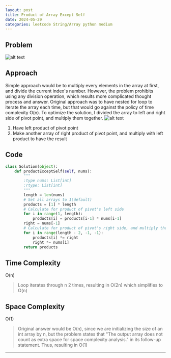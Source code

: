 ```yaml
---
layout: post
title: Product of Array Except Self 
date: 2024-05-29
categories: leetcode String/Array python medium
---
```


## Problem
![alt text](/blog/public/img/ProductArrayExceptSelf.png)

## Approach
Simple approach would be to multiply every elements in the array at first, and divide the current index's number. However, the problem prohibits using any division operation, which results more complicated thought process and answer. Original approach was to have nested for loop to iterate the array each time, but that would go against the policy of time complexity O(n). To optimize the solution, I divided the array to left and right side of pivot point, and multiply them together.
![alt text](/blog/public/img/ProductArrayExceptSelfImage.png)
1. Have left product of pivot point
2. Make another array of right product of pivot point, and multiply with left product to have the result
## Code
```python
class Solution(object):
    def productExceptSelf(self, nums):
        """
        :type nums: List[int]
        :rtype: List[int]
        """
        length = len(nums)
        # Set all arrays to 1(default)
        products = [1] * length
        # Calculate for product of pivot's left side
        for i in range(1, length):
            products[i] = products[i-1] * nums[i-1]
        right = nums[-1]
        # Calculate for product of pivot's right side, and multiply them into product of left pivot
        for i in range(length - 2, -1, -1):
            products[i] *= right
            right *= nums[i]
        return products    
```

## Time Complexity
O(n)
> Loop iterates through n 2 times, resulting in O(2n) which simplifies to O(n)

## Space Complexity
O(1)
> Original answer would be O(n), since we are initializing the size of an int array by n, but the problem states that "The output array does not count as extra space for space complexity analysis." in its follow-up statement. Thus, resulting in O(1)

---